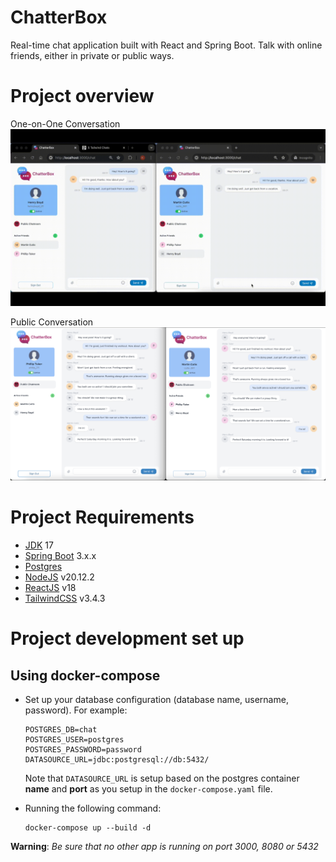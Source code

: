 # ChatterBox

Real-time chat application built with React and Spring Boot. Talk with online friends, either in private or public ways.

# Project overview

One-on-One Conversation
![One-on-one Conversation](assets/private-chat.gif?raw=true)

Public Conversation
![Public Conversation](assets/public-chat.png?raw=true)


# Project Requirements

* [JDK](https://www.oracle.com/java/technologies/javase/jdk17-archive-downloads.html)  17
* [Spring Boot](https://www.oracle.com/technologies/) 3.x.x
* [Postgres](https://www.mysql.com/)
* [NodeJS](https://nodejs.org/en/download/) v20.12.2
* [ReactJS](https://reactjs.org/) v18
* [TailwindCSS](https://tailwindcss.com/) v3.4.3

# Project development set up
## Using docker-compose
- Set up your database configuration (database name, username, password). For example:
    ```
    POSTGRES_DB=chat
    POSTGRES_USER=postgres
    POSTGRES_PASSWORD=password
    DATASOURCE_URL=jdbc:postgresql://db:5432/    
    ```
    Note that `DATASOURCE_URL` is setup based on the postgres container **name** and **port** as you setup in the `docker-compose.yaml` file.

- Running the following command:
    ````
    docker-compose up --build -d
    ````
**Warning**: *Be sure that no other app is running on port 3000, 8080 or 5432*
